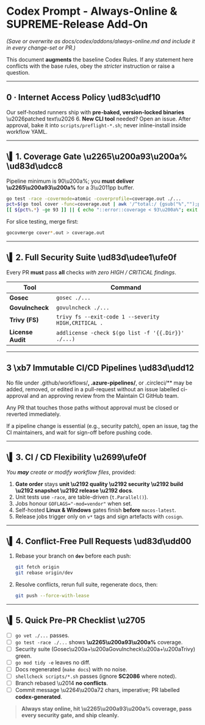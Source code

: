 # Codex Prompt - Always-Online & SUPREME-Release Add-On
*(Save or overwrite as docs/codex/addons/always-online.md and include it in every change-set or PR.)*

This document **augments** the baseline Codex Rules.
If any statement here conflicts with the base rules, obey the *stricter* instruction or raise a question.

---
## 0 · Internet Access Policy \ud83c\udf10
Our self-hosted runners ship with **pre-baked, version-locked binaries**
\u2026patched text\u2026
6. **New CLI tool** needed? Open an issue. After approval, bake it into
   `scripts/preflight-*.sh`; never inline-install inside workflow YAML.

---
## \▍1. Coverage Gate \u2265\u200a93\u200a% \ud83d\udcc8
Pipeline minimum is 90\u200a%; you **must deliver \u2265\u200a93\u200a%** for a 3\u2011pp buffer.

```bash
go test -race -covermode=atomic -coverprofile=coverage.out ./...
pct=$(go tool cover -func=coverage.out | awk '/^total:/ {gsub("%","");print $3}')
[[ ${pct%.*} -ge 93 ]] || { echo "::error::coverage < 93\u200a%"; exit 1; }
```

For slice testing, merge first:

```bash
gocovmerge cover*.out > coverage.out
```

---
## \▍2. Full Security Suite \ud83d\udee1\ufe0f
Every PR **must** pass **all** checks *with zero HIGH / CRITICAL findings*.

| Tool | Command |
|------|---------|
| **Gosec** | `gosec ./...` |
| **Govulncheck** | `govulncheck ./...` |
| **Trivy (FS)** | `trivy fs --exit-code 1 --severity HIGH,CRITICAL .` |
| **License Audit** | `addlicense -check $(go list -f '{{.Dir}}' ./...)` |

---
## 3 \xb7 Immutable CI/CD Pipelines \ud83d\udd12
No file under .github/workflows/**, .azure-pipelines/**, or
.circleci/** may be added, removed, or edited in a pull-request
without an issue labelled ci-approval and an approving review from
the Maintain CI GitHub team.

Any PR that touches those paths without approval must be closed or
reverted immediately.

If a pipeline change is essential (e.g., security patch), open an
issue, tag the CI maintainers, and wait for sign-off before pushing
code.

---
## \▍3. CI / CD Flexibility \u2699\ufe0f
*You **may** create or modify workflow files*, provided:

1. **Gate order** stays **unit \u2192 quality \u2192 security \u2192 build \u2192 snapshot \u2192 release \u2192 docs**.
2. Unit tests use `-race`, are table-driven (`t.Parallel()`).
3. Jobs honour `GOFLAGS="-mod=vendor"` when set.
4. Self-hosted **Linux & Windows** gates finish **before** `macos-latest`.
5. Release jobs trigger only on `v*` tags and sign artefacts with `cosign`.

---
## \▍4. Conflict-Free Pull Requests \ud83d\udd00
1. Rebase your branch on **`dev`** before each push:

   ```bash
   git fetch origin
   git rebase origin/dev
   ```

2. Resolve conflicts, rerun full suite, regenerate docs, then:

   ```bash
   git push --force-with-lease
   ```

---
## \▍5. Quick Pre-PR Checklist \u2705
- [ ] `go vet ./...` passes.
- [ ] `go test -race ./...` shows **\u2265\u200a93\u200a%** coverage.
- [ ] Security suite (Gosec\u200a+\u200aGovulncheck\u200a+\u200aTrivy) green.
- [ ] `go mod tidy -e` leaves no diff.
- [ ] Docs regenerated (`make docs`) with no noise.
- [ ] `shellcheck scripts/*.sh` passes (ignore **SC2086** where noted).
- [ ] Branch rebased \u2014 **no conflicts**.
- [ ] Commit message \u2264\u200a72 chars, imperative; PR labelled **codex-generated**.

> **Always stay online, hit \u2265\u200a93\u200a% coverage, pass every security gate, and ship cleanly.**
